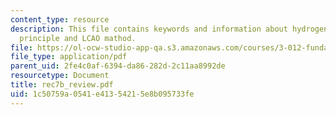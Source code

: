 ```yaml
---
content_type: resource
description: This file contains keywords and information about hydrogen, variational
  principle and LCAO mathod.
file: https://ol-ocw-studio-app-qa.s3.amazonaws.com/courses/3-012-fundamentals-of-materials-science-fall-2005/1c50759a0541e41354215e8b095733fe_rec7b_review.pdf
file_type: application/pdf
parent_uid: 2fe4c0af-6394-da86-282d-2c11aa8992de
resourcetype: Document
title: rec7b_review.pdf
uid: 1c50759a-0541-e413-5421-5e8b095733fe
---
```

